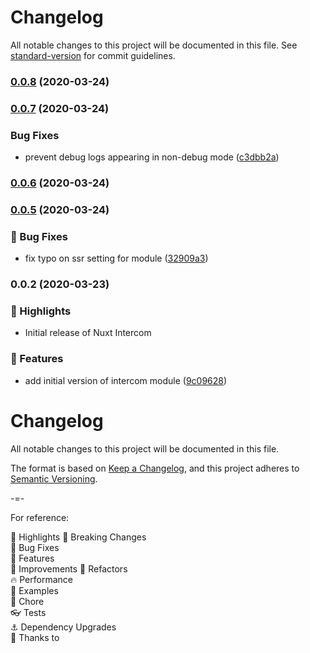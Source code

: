 # Changelog

All notable changes to this project will be documented in this file. See [standard-version](https://github.com/conventional-changelog/standard-version) for commit guidelines.

### [0.0.8](https://github.com/hex-digital/nuxt-intercom/compare/v0.0.7...v0.0.8) (2020-03-24)

### [0.0.7](https://github.com/hex-digital/nuxt-intercom/compare/v0.0.6...v0.0.7) (2020-03-24)


### Bug Fixes

* prevent debug logs appearing in non-debug mode ([c3dbb2a](https://github.com/hex-digital/nuxt-intercom/commit/c3dbb2af90d21affd26599a65585c93592ce2e4e))

### [0.0.6](https://github.com/hex-digital/nuxt-intercom/compare/v0.0.5...v0.0.6) (2020-03-24)

### [0.0.5](https://github.com/hex-digital/nuxt-intercom/compare/v0.0.4...v0.0.5) (2020-03-24)


### 🐛 Bug Fixes

* fix typo on ssr setting for module ([32909a3](https://github.com/hex-digital/nuxt-intercom/commit/32909a3fb47ed8884284f6c416d8f66b7e7dbd35))

### 0.0.2 (2020-03-23)


### 🌟 Highlights
- Initial release of Nuxt Intercom

### 🚀 Features

* add initial version of intercom module ([9c09628](https://github.com/hex-digital/nuxt-intercom/commit/9c096287b13286a3fdd64811fe7ec4608565adf9))

# Changelog
All notable changes to this project will be documented in this file.

The format is based on [Keep a Changelog](https://keepachangelog.com/en/1.0.0/),
and this project adheres to [Semantic Versioning](https://semver.org/spec/v2.0.0.html).

-=-

For reference:

🌟 Highlights
🚨 Breaking Changes  
🐛 Bug Fixes  
🚀 Features  
🦄️ Improvements
💅 Refactors  
🔥 Performance  
📝 Examples  
🏡 Chore  
👓 Tests  
⚓ Dependency Upgrades  
💖 Thanks to  
